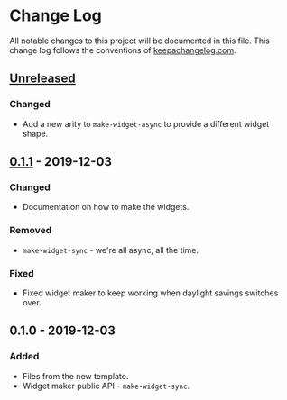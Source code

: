 # Change Log
All notable changes to this project will be documented in this file. This change log follows the conventions of [keepachangelog.com](http://keepachangelog.com/).

## [Unreleased]
### Changed
- Add a new arity to `make-widget-async` to provide a different widget shape.

## [0.1.1] - 2019-12-03
### Changed
- Documentation on how to make the widgets.

### Removed
- `make-widget-sync` - we're all async, all the time.

### Fixed
- Fixed widget maker to keep working when daylight savings switches over.

## 0.1.0 - 2019-12-03
### Added
- Files from the new template.
- Widget maker public API - `make-widget-sync`.

[Unreleased]: https://github.com/your-name/day3/compare/0.1.1...HEAD
[0.1.1]: https://github.com/your-name/day3/compare/0.1.0...0.1.1
